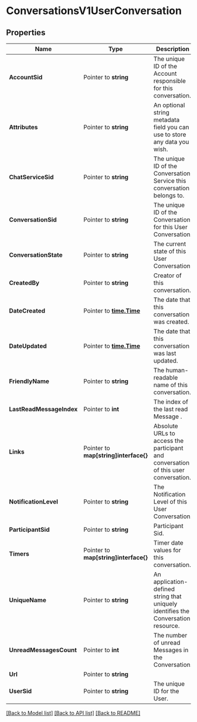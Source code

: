 # ConversationsV1UserConversation

## Properties

Name | Type | Description | Notes
------------ | ------------- | ------------- | -------------
**AccountSid** | Pointer to **string** | The unique ID of the Account responsible for this conversation. |
**Attributes** | Pointer to **string** | An optional string metadata field you can use to store any data you wish. |
**ChatServiceSid** | Pointer to **string** | The unique ID of the Conversation Service this conversation belongs to. |
**ConversationSid** | Pointer to **string** | The unique ID of the Conversation for this User Conversation. |
**ConversationState** | Pointer to **string** | The current state of this User Conversation |
**CreatedBy** | Pointer to **string** | Creator of this conversation. |
**DateCreated** | Pointer to [**time.Time**](time.Time.md) | The date that this conversation was created. |
**DateUpdated** | Pointer to [**time.Time**](time.Time.md) | The date that this conversation was last updated. |
**FriendlyName** | Pointer to **string** | The human-readable name of this conversation. |
**LastReadMessageIndex** | Pointer to **int** | The index of the last read Message . |
**Links** | Pointer to **map[string]interface{}** | Absolute URLs to access the participant and conversation of this user conversation. |
**NotificationLevel** | Pointer to **string** | The Notification Level of this User Conversation. |
**ParticipantSid** | Pointer to **string** | Participant Sid. |
**Timers** | Pointer to **map[string]interface{}** | Timer date values for this conversation. |
**UniqueName** | Pointer to **string** | An application-defined string that uniquely identifies the Conversation resource. |
**UnreadMessagesCount** | Pointer to **int** | The number of unread Messages in the Conversation. |
**Url** | Pointer to **string** |  |
**UserSid** | Pointer to **string** | The unique ID for the User. |

[[Back to Model list]](../README.md#documentation-for-models) [[Back to API list]](../README.md#documentation-for-api-endpoints) [[Back to README]](../README.md)


